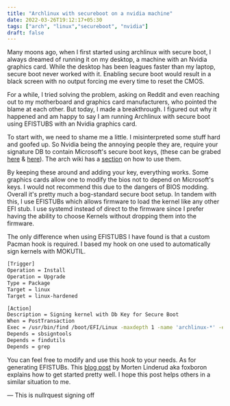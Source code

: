 ```yaml
---
title: "Archlinux with secureboot on a nvidia machine"
date: 2022-03-26T19:12:17+05:30
tags: ["arch", "linux","secureboot", "nvidia"]
draft: false
---
```


Many moons ago, when I first started using archlinux with secure boot, I always dreamed of running it on my desktop, a machine with an Nvidia graphics card. While the desktop has been leagues faster than my laptop, secure boot never worked with it. Enabling secure boot would result in a black screen with no output forcing me every time to reset the CMOS.

For a while, I tried solving the problem, asking on Reddit and even reaching out to my motherboard and graphics card manufacturers, who pointed the blame at each other. But today, I made a breakthrough. I figured out why it happened and am happy to say I am running Archlinux with secure boot using EFISTUBS with an Nvidia graphics card.

To start with, we need to shame me a little. I misinterpreted some stuff hard and goofed up. So Nvidia being the annoying people they are, require your signature DB to contain Microsoft's secure boot keys, (these can be grabed [here](https://www.microsoft.com/pkiops/certs/MicWinProPCA2011_2011-10-19.crt) & [here](https://www.microsoft.com/pkiops/certs/MicCorUEFCA2011_2011-06-27.crt)). The arch wiki has a [section](https://wiki.archlinux.org/title/Unified_Extensible_Firmware_Interface/Secure_Boot#Microsoft_Windows) on how to use them. 

By keeping these around and adding your key, everything works. Some graphics cards allow one to modify the bios not to depend on Microsoft's keys. I would not recommend this due to the dangers of BIOS modding. Overall it's pretty much a bog-standard secure boot setup. In tandem with this, I use EFISTUBs which allows firmware to load the kernel like any other EFI stub. I use systemd instead of direct to the firmware since I prefer having the ability to choose Kernels without dropping them into the firmware.

The only difference when using EFISTUBS I have found is that a custom Pacman hook is required. I based my hook on one used to automatically sign kernels with MOKUTIL.

```bash
[Trigger]
Operation = Install
Operation = Upgrade
Type = Package
Target = linux
Target = linux-hardened

[Action]
Description = Signing kernel with Db Key for Secure Boot
When = PostTransaction
Exec = /usr/bin/find /boot/EFI/Linux -maxdepth 1 -name 'archlinux-*' -exec /usr/bin/sh -c 'if ! /usr/bin/sbverify --list {} 2>/dev/null | /usr/bin/grep -q "signature certificates"; then /usr/bin/sbsign --key /etc/secureboot/DB.key --cert /etc/secureboot/DB.crt --output {} {}; fi' ;
Depends = sbsigntools
Depends = findutils
Depends = grep
```
You can feel free to modify and use this hook to your needs. As for generating EFISTUBs. This [blog post](https://linderud.dev/blog/mkinitcpio-v31-and-uefi-stubs/) by Morten Linderud aka foxboron explains how to get started pretty well. I hope this post helps others in a similar situation to me.

— This is nullrquest signing off